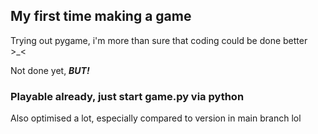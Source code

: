 ## My first time making a game
Trying out pygame, i'm more than sure that coding could be done better >_<

Not done yet, ***BUT!***

### Playable already, just start game.py via python
Also optimised a lot, especially compared to version in main branch lol
